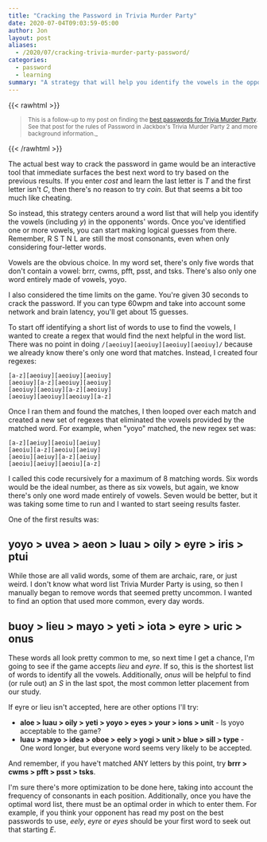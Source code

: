 ```yaml
---
title: "Cracking the Password in Trivia Murder Party"
date: 2020-07-04T09:03:59-05:00
author: Jon
layout: post
aliases:
  - /2020/07/cracking-trivia-murder-party-password/
categories:
  - password
  - learning
summary: "A strategy that will help you identify the vowels in the opponents' words. Once you've identified one or more vowels, you can start making logical guesses from there."
---
```


{{< rawhtml >}}
<blockquote>
<small>
This is a follow-up to my post on finding the <a href="/2020/06/trivia-murder-party-password/">best passwords for Trivia Murder Party</a>. See that post for the rules of Password in Jackbox's Trivia Murder Party 2 and more background information._
</small>
</blockquote>
{{< /rawhtml >}}

The actual best way to crack the password in game would be an interactive tool that immediate surfaces the best next word to try based on the previous results. If you enter _cost_ and learn the last letter is _T_ and the first letter isn't _C_, then there's no reason to try _coin_. But that seems a bit too much like cheating.

So instead, this strategy centers around a word list that will help you identify the vowels (including _y_) in the opponents' words. Once you've identified one or more vowels, you can start making logical guesses from there. Remember, R S T N L are still the most consonants, even when only considering four-letter words.

Vowels are the obvious choice. In my word set, there's only five words that don't contain a vowel: brrr, cwms, pfft, psst, and tsks. There's also only one word entirely made of vowels, yoyo.

I also considered the time limits on the game. You're given 30 seconds to crack the password. If you can type 60wpm and take into account some network and brain latency, you'll get about 15 guesses.

To start off identifying a short list of words to use to find the vowels, I wanted to create a regex that would find the next helpful in the word list. There was no point in doing `/[aeoiuy][aeoiuy][aeoiuy][aeoiuy]/` because we already know there's only one word that matches. Instead, I created four regexes:

```
[a-z][aeoiuy][aeoiuy][aeoiuy]
[aeoiuy][a-z][aeoiuy][aeoiuy]
[aeoiuy][aeoiuy][a-z][aeoiuy]
[aeoiuy][aeoiuy][aeoiuy][a-z]
```

Once I ran them and found the matches, I then looped over each match and created a new set of regexes that eliminated the vowels provided by the matched word. For example, when "yoyo" matched, the new regex set was:

```
[a-z][aeiuy][aeoiu][aeiuy]
[aeoiu][a-z][aeoiu][aeiuy]
[aeoiu][aeiuy][a-z][aeiuy]
[aeoiu][aeiuy][aeoiu][a-z]
```

I called this code recursively for a maximum of 8 matching words. Six words would be the ideal number, as there as six vowels, but again, we know there's only one word made entirely of vowels. Seven would be better, but it was taking some time to run and I wanted to start seeing results faster.

One of the first results was:

## yoyo > uvea > aeon > luau > oily > eyre > iris > ptui

While those are all valid words, some of them are archaic, rare, or just weird. I don't know what word list Trivia Murder Party is using, so then I manually began to remove words that seemed pretty uncommon. I wanted to find an option that used more common, every day words.

## buoy > lieu > mayo > yeti > iota > eyre > uric > onus

These words all look pretty common to me, so next time I get a chance, I'm going to see if the game accepts _lieu_ and _eyre_. If so, this is the shortest list of words to identify all the vowels. Additionally, _onus_ will be helpful to find (or rule out) an _S_ in the last spot, the most common letter placement from our study.

If eyre or lieu isn't accepted, here are other options I'll try:

- **aloe > luau > oily > yeti > yoyo > eyes > your > ions > unit** - Is yoyo acceptable to the game?
- **luau > mayo > idea > oboe > eely > yogi > unit > blue > sill > type** - One word longer, but everyone word seems very likely to be accepted.

And remember, if you have't matched ANY letters by this point, try **brrr > cwms > pfft > psst > tsks**.

I'm sure there's more optimization to be done here, taking into account the frequency of consonants in each position. Additionally, once you have the optimal word list, there must be an optimal order in which to enter them. For example, if you think your opponent has read my post on the best passwords to use, _eely_, _eyre_ or _eyes_ should be your first word to seek out that starting _E_.
